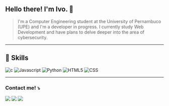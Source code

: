 ## Hello there! I'm Ivo. 👋

> I'm a Computer Engineering student at the University of Pernambuco (UPE) and I'm a developer in progress. I currently study Web Development and have plans to delve deeper into the area of ​​cybersecurity.

---

## 🚀 Skills

<a><img src="https://img.shields.io/badge/C-00599C?style=for-the-badge&logo=c&logoColor=white" alt="c"/></a>
<a><img src="https://img.shields.io/badge/JavaScript-F7DF1E?style=for-the-badge&logo=javascript&logoColor=black" alt="Javascript"/></a>
<a><img src="https://img.shields.io/badge/Python-3776AB?style=for-the-badge&logo=python&logoColor=white" alt="Python"/></a>
<a><img src="https://img.shields.io/badge/HTML5-E34F26?style=for-the-badge&logo=html5&logoColor=white" alt="HTML5"/></a>
<a><img src="https://img.shields.io/badge/CSS3-1572B6?style=for-the-badge&logo=css3&logoColor=white" alt="CSS"/></a>


---

### Contact me! ⤵

<a href="#" alt="Gmail">
<img src="https://img.shields.io/badge/Gmail-D14836?style=for-the-badge&logo=gmail&logoColor=white&link=ivolopesneto@gmail.com" /></a>

<a href="#" alt="LinkedIn">
<img src="https://img.shields.io/badge/LinkedIn-0077B5?style=for-the-badge&logo=linkedin&logoColor=white&link=https://www.linkedin.com/in/ivo-lopes-sn/" /></a>

<a href="#" alt="WhatsApp">
<img src="https://img.shields.io/badge/WhatsApp-25D366?style=for-the-badge&logo=whatsapp&logoColor=white&link=https://wa.me/5581997620123"/></a>